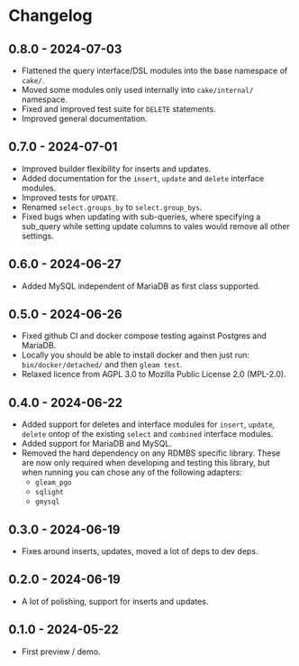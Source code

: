 # Changelog

## 0.8.0 - 2024-07-03

- Flattened the query interface/DSL modules into the base namespace of `cake/`.
- Moved some modules only used internally into `cake/internal/` namespace.
- Fixed and improved test suite for `DELETE` statements.
- Improved general documentation.

## 0.7.0 - 2024-07-01

- Improved builder flexibility for inserts and updates.
- Added documentation for the `insert`, `update` and `delete` interface modules.
- Improved tests for `UPDATE`.
- Renamed `select.groups_by` to `select.group_bys`.
- Fixed bugs when updating with sub-queries, where specifying a sub_query
  while setting update columns to vales would remove all other settings.

## 0.6.0 - 2024-06-27

- Added MySQL independent of MariaDB as first class supported.

## 0.5.0 - 2024-06-26

- Fixed github CI and docker compose testing against Postgres and MariaDB.
- Locally you should be able to install docker and then just run:
  `bin/docker/detached/` and then `gleam test`.
- Relaxed licence from AGPL 3.0 to Mozilla Public License 2.0 (MPL-2.0).

## 0.4.0 - 2024-06-22

- Added support for deletes and interface modules
  for `insert`, `update`, `delete` ontop of the existing
  `select` and `combined` interface modules.
- Added support for MariaDB and MySQL.
- Removed the hard dependency on any RDMBS specific
  library. These are now only required when developing and testing
  this library, but when running you can chose any of the following adapters:
  - `gleam_pgo`
  - `sqlight`
  - `gmysql`

## 0.3.0 - 2024-06-19

- Fixes around inserts, updates, moved a lot of deps to dev deps.

## 0.2.0 - 2024-06-19

- A lot of polishing, support for inserts and updates.

## 0.1.0 - 2024-05-22

- First preview / demo.
